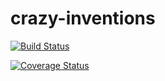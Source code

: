 # crazy-inventions

[![Build Status](https://travis-ci.org/Nonny177/crazy-inventions.svg?branch=master)](https://travis-ci.org/Nonny177/crazy-inventions) 

[![Coverage Status](https://coveralls.io/repos/github/<Nonny177/<crazy-inventions>/badge.svg?branch=master)](https://coveralls.io/github/Nonny177/crazy-inventions?branch=master)
